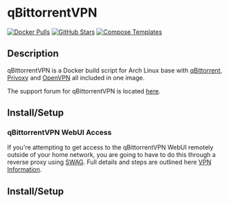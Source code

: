 # qBittorrentVPN

[![Docker Pulls](https://img.shields.io/docker/pulls/binhex/arch-qbittorrentvpn?style=flat-square&color=607D8B&label=docker%20pulls&logo=docker)](https://hub.docker.com/r/binhex/arch-qbittorrentvpn)
[![GitHub Stars](https://img.shields.io/github/stars/binhex/arch-qbittorrentvpn?style=flat-square&color=607D8B&label=github%20stars&logo=github)](https://github.com/binhex/arch-qbittorrentvpn)
[![Compose Templates](https://img.shields.io/static/v1?style=flat-square&color=607D8B&label=compose&message=templates)](https://github.com/GhostWriters/DockSTARTer/tree/master/compose/.apps/qbittorrentvpn)

## Description

qBittorrentVPN is a Docker build script for Arch Linux base with [qBittorrent](https://www.qbittorrent.org/), [Privoxy](http://www.privoxy.org/) and [OpenVPN](https://openvpn.net/) all included in one image.

The support forum for qBittorrentVPN is located [here](https://forums.unraid.net/topic/75539-support-binhex-qbittorrentvpn/).

## Install/Setup

### qBittorrentVPN WebUI Access

If you're attempting to get access to the qBittorrentVPN WebUI remotely outside of your home network, you are going to have to do this through a reverse proxy using [SWAG](https://dockstarter.com/apps/swag/). Full details and steps are outlined here [VPN Information](https://dockstarter.com/advanced/vpn-info/).

## Install/Setup
